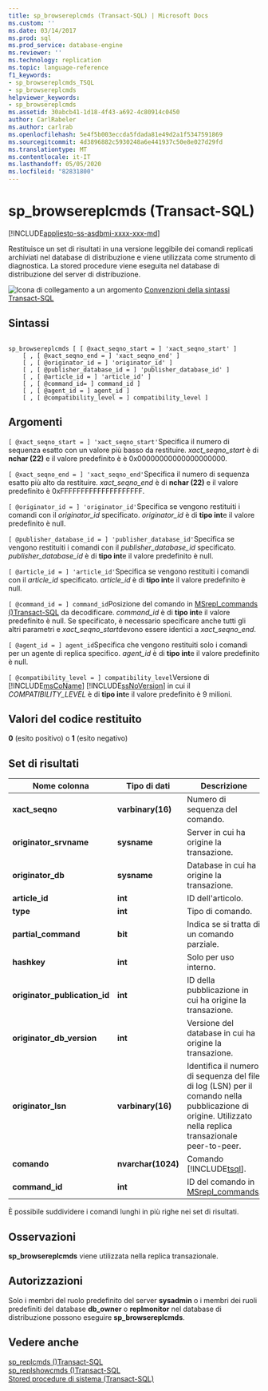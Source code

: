 ```yaml
---
title: sp_browsereplcmds (Transact-SQL) | Microsoft Docs
ms.custom: ''
ms.date: 03/14/2017
ms.prod: sql
ms.prod_service: database-engine
ms.reviewer: ''
ms.technology: replication
ms.topic: language-reference
f1_keywords:
- sp_browsereplcmds_TSQL
- sp_browsereplcmds
helpviewer_keywords:
- sp_browsereplcmds
ms.assetid: 30abcb41-1d18-4f43-a692-4c80914c0450
author: CarlRabeler
ms.author: carlrab
ms.openlocfilehash: 5e4f5b003eccda5fdada81e49d2a1f5347591869
ms.sourcegitcommit: 4d3896882c5930248a6e441937c50e8e027d29fd
ms.translationtype: MT
ms.contentlocale: it-IT
ms.lasthandoff: 05/05/2020
ms.locfileid: "82831800"
---
```

# <a name="sp_browsereplcmds-transact-sql"></a>sp_browsereplcmds (Transact-SQL)
[!INCLUDE[appliesto-ss-asdbmi-xxxx-xxx-md](../../includes/appliesto-ss-asdbmi-xxxx-xxx-md.md)]

  Restituisce un set di risultati in una versione leggibile dei comandi replicati archiviati nel database di distribuzione e viene utilizzata come strumento di diagnostica. La stored procedure viene eseguita nel database di distribuzione del server di distribuzione.  
  
 ![Icona di collegamento a un argomento](../../database-engine/configure-windows/media/topic-link.gif "Icona di collegamento a un argomento") [Convenzioni della sintassi Transact-SQL](../../t-sql/language-elements/transact-sql-syntax-conventions-transact-sql.md)  
  
## <a name="syntax"></a>Sintassi  
  
```  
  
sp_browsereplcmds [ [ @xact_seqno_start = ] 'xact_seqno_start' ]  
    [ , [ @xact_seqno_end = ] 'xact_seqno_end' ]   
    [ , [ @originator_id = ] 'originator_id' ]  
    [ , [ @publisher_database_id = ] 'publisher_database_id' ]  
    [ , [ @article_id = ] 'article_id' ]  
    [ , [ @command_id= ] command_id ]  
    [ , [ @agent_id = ] agent_id ]  
    [ , [ @compatibility_level = ] compatibility_level ]  
```  
  
## <a name="arguments"></a>Argomenti  
`[ @xact_seqno_start = ] 'xact_seqno_start'`Specifica il numero di sequenza esatto con un valore più basso da restituire. *xact_seqno_start* è di **nchar (22)** e il valore predefinito è è 0x00000000000000000000.  
  
`[ @xact_seqno_end = ] 'xact_seqno_end'`Specifica il numero di sequenza esatto più alto da restituire. *xact_seqno_end* è di **nchar (22)** e il valore predefinito è 0xFFFFFFFFFFFFFFFFFFFF.  
  
`[ @originator_id = ] 'originator_id'`Specifica se vengono restituiti i comandi con il *originator_id* specificato. *originator_id* è di **tipo int**e il valore predefinito è null.  
  
`[ @publisher_database_id = ] 'publisher_database_id'`Specifica se vengono restituiti i comandi con il *publisher_database_id* specificato. *publisher_database_id* è di **tipo int**e il valore predefinito è null.  
  
`[ @article_id = ] 'article_id'`Specifica se vengono restituiti i comandi con il *article_id* specificato. *article_id* è di **tipo int**e il valore predefinito è null.  
  
`[ @command_id = ] command_id`Posizione del comando in [MSrepl_commands &#40;&#41;Transact-SQL](../../relational-databases/system-tables/msrepl-commands-transact-sql.md) da decodificare. *command_id* è di **tipo int**e il valore predefinito è null. Se specificato, è necessario specificare anche tutti gli altri parametri e *xact_seqno_start*devono essere identici a *xact_seqno_end*.  
  
`[ @agent_id = ] agent_id`Specifica che vengono restituiti solo i comandi per un agente di replica specifico. *agent_id* è di **tipo int**e il valore predefinito è null.  
  
`[ @compatibility_level = ] compatibility_level`Versione di [!INCLUDE[msCoName](../../includes/msconame-md.md)] [!INCLUDE[ssNoVersion](../../includes/ssnoversion-md.md)] in cui il *COMPATIBILITY_LEVEL* è di **tipo int**e il valore predefinito è 9 milioni.  
  
## <a name="return-code-values"></a>Valori del codice restituito  
 **0** (esito positivo) o **1** (esito negativo)  
  
## <a name="result-sets"></a>Set di risultati  
  
|Nome colonna|Tipo di dati|Descrizione|  
|-----------------|---------------|-----------------|  
|**xact_seqno**|**varbinary(16)**|Numero di sequenza del comando.|  
|**originator_srvname**|**sysname**|Server in cui ha origine la transazione.|  
|**originator_db**|**sysname**|Database in cui ha origine la transazione.|  
|**article_id**|**int**|ID dell'articolo.|  
|**type**|**int**|Tipo di comando.|  
|**partial_command**|**bit**|Indica se si tratta di un comando parziale.|  
|**hashkey**|**int**|Solo per uso interno.|  
|**originator_publication_id**|**int**|ID della pubblicazione in cui ha origine la transazione.|  
|**originator_db_version**|**int**|Versione del database in cui ha origine la transazione.|  
|**originator_lsn**|**varbinary(16)**|Identifica il numero di sequenza del file di log (LSN) per il comando nella pubblicazione di origine. Utilizzato nella replica transazionale peer-to-peer.|  
|**comando**|**nvarchar(1024)**|Comando [!INCLUDE[tsql](../../includes/tsql-md.md)].|  
|**command_id**|**int**|ID del comando in [MSrepl_commands](../../relational-databases/system-tables/msrepl-commands-transact-sql.md).|  
  
 È possibile suddividere i comandi lunghi in più righe nei set di risultati.  
  
## <a name="remarks"></a>Osservazioni  
 **sp_browsereplcmds** viene utilizzata nella replica transazionale.  
  
## <a name="permissions"></a>Autorizzazioni  
 Solo i membri del ruolo predefinito del server **sysadmin** o i membri dei ruoli predefiniti del database **db_owner** o **replmonitor** nel database di distribuzione possono eseguire **sp_browsereplcmds**.  
  
## <a name="see-also"></a>Vedere anche  
 [sp_replcmds &#40;&#41;Transact-SQL](../../relational-databases/system-stored-procedures/sp-replcmds-transact-sql.md)   
 [sp_replshowcmds &#40;&#41;Transact-SQL](../../relational-databases/system-stored-procedures/sp-replshowcmds-transact-sql.md)   
 [Stored procedure di sistema &#40;Transact-SQL&#41;](../../relational-databases/system-stored-procedures/system-stored-procedures-transact-sql.md)  
  
  
